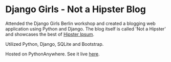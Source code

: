 # Django Girls - Not a Hipster Blog
Attended the Django Girls Berlin workshop and created a blogging web application using Python and Django. The blog itself is called 'Not a Hipster' and showcases the best of [Hipster Ipsum](https://hipsum.co/).

Utilized Python, Django, SQLite and Bootstrap.

Hosted on PythonAnywhere. See it live [here](http://stranskycaro.pythonanywhere.com/).
